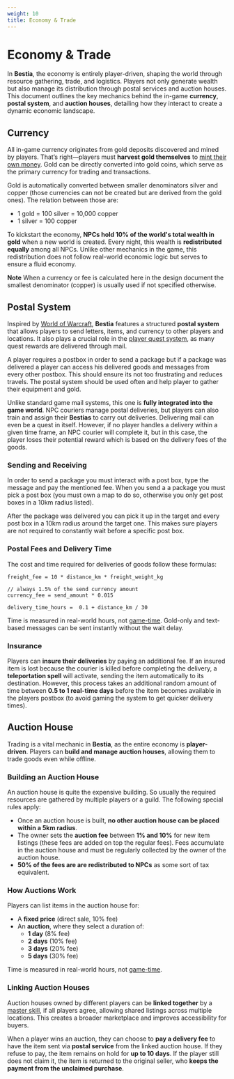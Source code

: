 ```yaml
---
weight: 10
title: Economy & Trade
---
```


# Economy & Trade

In **Bestia**, the economy is entirely player-driven, shaping the world through resource gathering, trade, and logistics. Players not only generate wealth but also manage its distribution through postal services and auction houses. This document outlines the key mechanics behind the in-game **currency**, **postal system**, and **auction houses**, detailing how they interact to create a dynamic economic landscape.

## Currency

All in-game currency originates from gold deposits discovered and mined by players. That’s right—players must **harvest gold themselves** to [mint their own money](/docs/master/#minting). Gold can be directly converted into gold coins, which serve as the primary currency for trading and transactions.

Gold is automatically converted between smaller denominators silver and copper (those currencies can not be created but are derived from the gold ones). The relation between those are:

* 1 gold = 100 silver = 10,000 copper
* 1 silver = 100 copper

To kickstart the economy, **NPCs hold 10% of the world's total wealth in gold** when a new world is created. Every night, this wealth is **redistributed equally** among all NPCs. Unlike other mechanics in the game, this redistribution does not follow real-world economic logic but serves to ensure a fluid economy.

**Note**
When a currency or fee is calculated here in the design document the smallest denominator (copper) is usually used if not specified otherwise.

## Postal System

Inspired by [World of Warcraft](https://en.wikipedia.org/wiki/World_of_Warcraft), **Bestia** features a structured **postal system** that allows players to send letters, items, and currency to other players and locations. It also plays a crucial role in the [player quest system](/docs/questing), as many quest rewards are delivered through mail.

A player requires a postbox in order to send a package but if a package was delivered a player can access his delivered goods and messages from every other postbox. This should ensure its not too frustrating and reduces travels. The postal system should be used often and help player to gather their equipment and gold.

Unlike standard game mail systems, this one is **fully integrated into the game world**. NPC couriers manage postal deliveries, but players can also train and assign their **Bestias** to carry out deliveries. Delivering mail can even be a quest in itself. However, if no player handles a delivery within a given time frame, an NPC courier will complete it, but in this case, the player loses their potential reward which is based on the delivery fees of the goods.

### Sending and Receiving

In order to send a package you must interact with a post box, type the message and pay the mentioned fee. When you send a a package you must pick a post box (you must own a map to do so, otherwise you only get post boxes in a 10km radius listed).

After the package was delivered you can pick it up in the target and every post box in a 10km radius around the target one. This makes sure players are not required to constantly wait before a specific post box.

### Postal Fees and Delivery Time

The cost and time required for deliveries of goods follow these formulas:

```text
freight_fee = 10 * distance_km * freight_weight_kg

// always 1.5% of the send currency amount
currency_fee = send_amount * 0.015

delivery_time_hours =  0.1 + distance_km / 30
```

Time is measured in real-world hours, not [game-time](/docs/mechanics/environment#in-game-time). Gold-only and text-based messages can be sent instantly without the wait delay.

### Insurance

Players can **insure their deliveries** by paying an additional fee. If an insured item is lost because the courier is killed before completing the delivery, a **teleportation spell** will activate, sending the item automatically to its destination. However, this process takes an additional random amount of time between **0.5 to 1 real-time days** before the item becomes available in the players postbox (to avoid gaming the system to get quicker delivery times).

## Auction House

Trading is a vital mechanic in **Bestia**, as the entire economy is **player-driven**. Players can **build and manage auction houses**, allowing them to trade goods even while offline.

### Building an Auction House

An auction house is quite the expensive building. So usually the required resources are gathered by multiple players or a guild. The following special rules apply:

* Once an auction house is built, **no other auction house can be placed within a 5km radius**.
* The owner sets the **auction fee** between **1% and 10%** for new item listings (these fees are added on top the regular fees). Fees accumulate in the auction house and must be regularly collected by the owner of the auction house.
* **50% of the fees are are redistributed to NPCs** as some sort of tax equivalent.

### How Auctions Work

Players can list items in the auction house for:

* A **fixed price** (direct sale, 10% fee)
* An **auction**, where they select a duration of:
  * **1 day** (8% fee)
  * **2 days** (10% fee)
  * **3 days** (20% fee)
  * **5 days** (30% fee)

Time is measured in real-world hours, not [game-time](/docs/mechanics/environment#in-game-time).

### Linking Auction Houses

Auction houses owned by different players can be **linked together** by a [master skill](/docs/mechanics/master/#trade-agreement), if all players agree, allowing shared listings across multiple locations. This creates a broader marketplace and improves accessibility for buyers.

When a player wins an auction, they can choose to **pay a delivery fee** to have the item sent via **postal service** from the linked auction house. If they refuse to pay, the item remains on hold for **up to 10 days**. If the player still does not claim it, the item is returned to the original seller, who **keeps the payment from the unclaimed purchase**.
